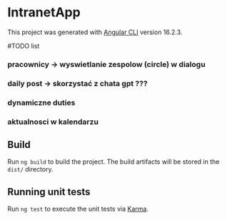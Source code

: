 # IntranetApp

This project was generated with [Angular CLI](https://github.com/angular/angular-cli) version 16.2.3.

#TODO list
### pracownicy -> wyswietlanie zespolow (circle) w dialogu
### daily post -> skorzystać z chata gpt ???
### dynamiczne duties
### aktualnosci w kalendarzu

## Build
Run `ng build` to build the project. The build artifacts will be stored in the `dist/` directory.

## Running unit tests
Run `ng test` to execute the unit tests via [Karma](https://karma-runner.github.io).

